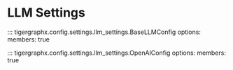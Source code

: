 # LLM Settings

::: tigergraphx.config.settings.llm_settings.BaseLLMConfig
    options:
      members: true

::: tigergraphx.config.settings.llm_settings.OpenAIConfig
    options:
      members: true
